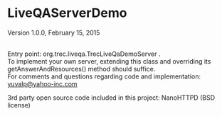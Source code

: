 # LiveQAServerDemo
Version 1.0.0, February 15, 2015<br><br>

Entry point: org.trec.liveqa.TrecLiveQaDemoServer .<br>
To implement your own server, extending this class and overriding its getAnswerAndResources() method should suffice.<br>
For comments and questions regarding code and implementation: yuvalp@yahoo-inc.com

3rd party open source code included in this project: NanoHTTPD (BSD license) 
